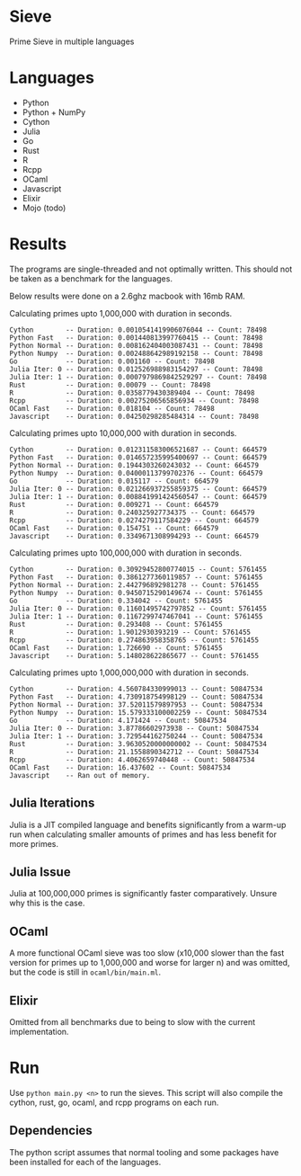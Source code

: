 # Sieve
Prime Sieve in multiple languages

# Languages
- Python
- Python + NumPy
- Cython
- Julia
- Go
- Rust
- R
- Rcpp
- OCaml
- Javascript
- Elixir
- Mojo (todo)

# Results
The programs are single-threaded and not optimally written. This should not be taken as a benchmark for the languages.

Below results were done on a 2.6ghz macbook with 16mb RAM.

Calculating primes upto 1,000,000 with duration in seconds.
```
Cython        -- Duration: 0.0010541419906076044 -- Count: 78498
Python Fast   -- Duration: 0.001440813997760415 -- Count: 78498
Python Normal -- Duration: 0.008162404003087431 -- Count: 78498
Python Numpy  -- Duration: 0.002488642989192158 -- Count: 78498
Go            -- Duration: 0.001160 -- Count: 78498
Julia Iter: 0 -- Duration: 0.012526988983154297 -- Count: 78498
Julia Iter: 1 -- Duration: 0.0007979869842529297 -- Count: 78498
Rust          -- Duration: 0.00079 -- Count: 78498
R             -- Duration: 0.0358779430389404 -- Count: 78498
Rcpp          -- Duration: 0.00275206565856934 -- Count: 78498
OCaml Fast    -- Duration: 0.018104 -- Count: 78498
Javascript    -- Duration: 0.04250298285484314 -- Count: 78498
```

Calculating primes upto 10,000,000 with duration in seconds.
```
Cython        -- Duration: 0.012311583006521687 -- Count: 664579
Python Fast   -- Duration: 0.014657235995400697 -- Count: 664579
Python Normal -- Duration: 0.1944303260243032 -- Count: 664579
Python Numpy  -- Duration: 0.04000113799702376 -- Count: 664579
Go            -- Duration: 0.015117 -- Count: 664579
Julia Iter: 0 -- Duration: 0.021266937255859375 -- Count: 664579
Julia Iter: 1 -- Duration: 0.008841991424560547 -- Count: 664579
Rust          -- Duration: 0.009271 -- Count: 664579
R             -- Duration: 0.240325927734375 -- Count: 664579
Rcpp          -- Duration: 0.0274279117584229 -- Count: 664579
OCaml Fast    -- Duration: 0.154751 -- Count: 664579
Javascript    -- Duration: 0.3349671308994293 -- Count: 664579
```

Calculating primes upto 100,000,000 with duration in seconds.
```
Cython        -- Duration: 0.30929452800774015 -- Count: 5761455
Python Fast   -- Duration: 0.3861277360119857 -- Count: 5761455
Python Normal -- Duration: 2.442796892981278 -- Count: 5761455
Python Numpy  -- Duration: 0.9450715290149674 -- Count: 5761455
Go            -- Duration: 0.334042 -- Count: 5761455
Julia Iter: 0 -- Duration: 0.11601495742797852 -- Count: 5761455
Julia Iter: 1 -- Duration: 0.1167299747467041 -- Count: 5761455
Rust          -- Duration: 0.293408 -- Count: 5761455
R             -- Duration: 1.9012930393219 -- Count: 5761455
Rcpp          -- Duration: 0.274863958358765 -- Count: 5761455
OCaml Fast    -- Duration: 1.726690 -- Count: 5761455
Javascript    -- Duration: 5.148028622865677 -- Count: 5761455
```

Calculating primes upto 1,000,000,000 with duration in seconds.
```
Cython        -- Duration: 4.560784330999013 -- Count: 50847534
Python Fast   -- Duration: 4.730918754998129 -- Count: 50847534
Python Normal -- Duration: 37.52011579897953 -- Count: 50847534
Python Numpy  -- Duration: 15.579333100002259 -- Count: 50847534
Go            -- Duration: 4.171424 -- Count: 50847534
Julia Iter: 0 -- Duration: 3.87786602973938 -- Count: 50847534
Julia Iter: 1 -- Duration: 3.729544162750244 -- Count: 50847534
Rust          -- Duration: 3.9630520000000002 -- Count: 50847534
R             -- Duration: 21.1558890342712 -- Count: 50847534
Rcpp          -- Duration: 4.4062659740448 -- Count: 50847534
OCaml Fast    -- Duration: 16.437602 -- Count: 50847534
Javascript    -- Ran out of memory.
```

## Julia Iterations
Julia is a JIT compiled language and benefits significantly from a warm-up run when calculating smaller amounts of primes and has less benefit for more primes.

## Julia Issue
Julia at 100,000,000 primes is significantly faster comparatively. Unsure why this is the case.

## OCaml
A more functional OCaml sieve was too slow (x10,000 slower than the fast version for primes up to 1,000,000 and worse for larger n) and was omitted, but the code is still in `ocaml/bin/main.ml`.

## Elixir
Omitted from all benchmarks due to being to slow with the current implementation.

# Run
Use `python main.py <n>` to run the sieves. This script will also compile the cython, rust, go, ocaml, and rcpp programs on each run.

## Dependencies
The python script assumes that normal tooling and some packages have been installed for each of the languages.
